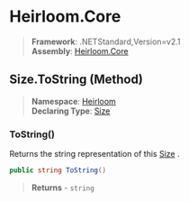 # Heirloom.Core

> **Framework**: .NETStandard,Version=v2.1  
> **Assembly**: [Heirloom.Core][0]

## Size.ToString (Method)

> **Namespace**: [Heirloom][0]  
> **Declaring Type**: [Size][1]

### ToString()

Returns the string representation of this [Size][1] .

```cs
public string ToString()
```

> **Returns** - `string`

[0]: ../../../Heirloom.Core.md
[1]: ../Size.md
